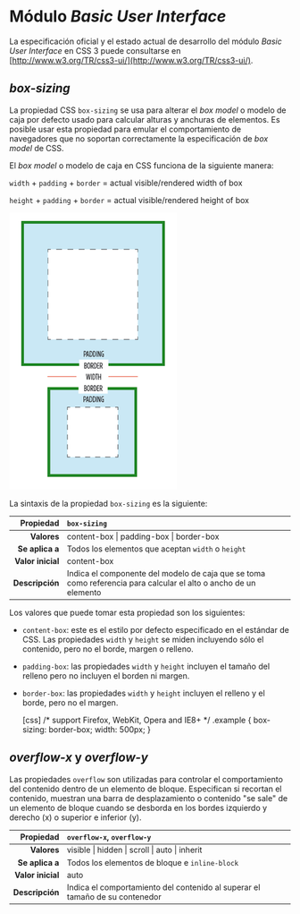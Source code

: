 # Módulo *Basic User Interface*

La especificación oficial y el estado actual de desarrollo del módulo *Basic User Interface* en CSS 3 puede consultarse en [http://www.w3.org/TR/css3-ui/](http://www.w3.org/TR/css3-ui/).

## *box-sizing*

La propiedad CSS `box-sizing` se usa para alterar el *box model* o modelo de caja por defecto usado para calcular alturas y anchuras de elementos. Es posible usar esta propiedad para emular el comportamiento de navegadores que no soportan correctamente la especificación de *box model* de CSS.

El *box model* o modelo de caja en CSS funciona de la siguiente manera:

`width` + `padding` + `border` = actual visible/rendered width of box

`height` + `padding` + `border` = actual visible/rendered height of box

<img src="images/cap03/widthbox.png">

La sintaxis de la propiedad `box-sizing` es la siguiente:

| Propiedad             | `box-sizing`    |
| --------------------: | :------------- |
| **Valores** | content-box \| padding-box \| border-box |
| **Se aplica a** | Todos los elementos que aceptan `width` o `height` |
| **Valor inicial**  | content-box |
| **Descripción**       | Indica el componente del modelo de caja que se toma como referencia para calcular el alto o ancho de un elemento |

Los valores que puede tomar esta propiedad son los siguientes:

* `content-box`: este es el estilo por defecto especificado en el estándar de CSS. Las propiedades `width` y `height` se miden incluyendo sólo el contenido, pero no el borde, margen o relleno.
* `padding-box`: las propiedades `width` y `height` incluyen el tamaño del relleno pero no incluyen el borden ni margen.
* `border-box`: las propiedades `width` y `height` incluyen el relleno y el borde, pero no el margen.

    [css]
    /* support Firefox, WebKit, Opera and IE8+ */
    .example {
        box-sizing: border-box;
        width: 500px;
    }

## *overflow-x* y *overflow-y*

Las propiedades `overflow` son utilizadas para controlar el comportamiento del contenido dentro de un elemento de bloque. Especifican si recortan el contenido, muestran una barra de desplazamiento o contenido "se sale" de un elemento de bloque cuando se desborda en los bordes izquierdo y derecho (x) o superior e inferior (y).

| Propiedad             | `overflow-x`, `overflow-y`    |
| --------------------: | :------------- |
| **Valores** | visible \| hidden \| scroll \| auto \| inherit |
| **Se aplica a** | Todos los elementos de bloque e `inline-block` |
| **Valor inicial**  | auto |
| **Descripción**       | Indica el comportamiento del contenido al superar el tamaño de su contenedor |
